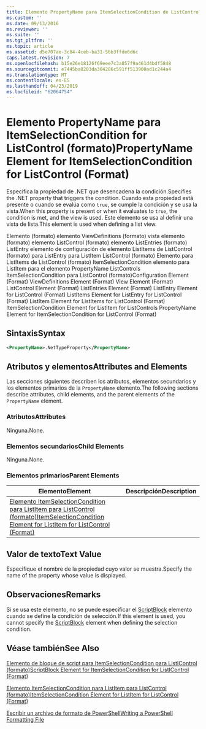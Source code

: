```yaml
---
title: Elemento PropertyName para ItemSelectionCondition de ListControl (formato) | Microsoft Docs
ms.custom: ''
ms.date: 09/13/2016
ms.reviewer: ''
ms.suite: ''
ms.tgt_pltfrm: ''
ms.topic: article
ms.assetid: d5e707ae-3c84-4ceb-ba31-56b3ffde6d6c
caps.latest.revision: 7
ms.openlocfilehash: b15e26e18126f69eee7c3a857f9a461d4bdf5848
ms.sourcegitcommit: e7445ba8203da304286c591ff513900ad1c244a4
ms.translationtype: MT
ms.contentlocale: es-ES
ms.lasthandoff: 04/23/2019
ms.locfileid: "62064754"
---
```

# <a name="propertyname-element-for-itemselectioncondition-for-listcontrol-format"></a><span data-ttu-id="c8297-102">Elemento PropertyName para ItemSelectionCondition for ListControl (formato)</span><span class="sxs-lookup"><span data-stu-id="c8297-102">PropertyName Element for ItemSelectionCondition for ListControl (Format)</span></span>

<span data-ttu-id="c8297-103">Especifica la propiedad de .NET que desencadena la condición.</span><span class="sxs-lookup"><span data-stu-id="c8297-103">Specifies the .NET property that triggers the condition.</span></span> <span data-ttu-id="c8297-104">Cuando esta propiedad está presente o cuando se evalúa como `true`, se cumple la condición y se usa la vista.</span><span class="sxs-lookup"><span data-stu-id="c8297-104">When this property is present or when it evaluates to `true`, the condition is met, and the view is used.</span></span> <span data-ttu-id="c8297-105">Este elemento se usa al definir una vista de lista.</span><span class="sxs-lookup"><span data-stu-id="c8297-105">This element is used when defining a list view.</span></span>

<span data-ttu-id="c8297-106">Elemento (formato) elemento ViewDefinitions (formato) vista elemento (formato) elemento ListControl (formato) elemento ListEntries (formato) ListEntry elemento de configuración de elemento ListItems de ListControl (formato) para ListEntry para ListItem ListControl (formato) Elemento para ListItems de ListControl (formato) ItemSelectionCondition elemento para ListItem para el elemento PropertyName ListControls ItemSelectionCondition para ListControl (formato)</span><span class="sxs-lookup"><span data-stu-id="c8297-106">Configuration Element (Format) ViewDefinitions Element (Format) View Element (Format) ListControl Element (Format) ListEntries Element (Format) ListEntry Element for ListControl (Format) ListItems Element for ListEntry for ListControl (Format) ListItem Element for ListItems for ListControl (Format) ItemSelectionCondition Element for ListItem for ListControls PropertyName Element for ItemSelectionCondition for ListControl (Format)</span></span>

## <a name="syntax"></a><span data-ttu-id="c8297-107">Sintaxis</span><span class="sxs-lookup"><span data-stu-id="c8297-107">Syntax</span></span>

```xml
<PropertyName>.NetTypeProperty</PropertyName>
```

## <a name="attributes-and-elements"></a><span data-ttu-id="c8297-108">Atributos y elementos</span><span class="sxs-lookup"><span data-stu-id="c8297-108">Attributes and Elements</span></span>

<span data-ttu-id="c8297-109">Las secciones siguientes describen los atributos, elementos secundarios y los elementos primarios de la `PropertyName` elemento.</span><span class="sxs-lookup"><span data-stu-id="c8297-109">The following sections describe attributes, child elements, and the parent elements of the `PropertyName` element.</span></span>

### <a name="attributes"></a><span data-ttu-id="c8297-110">Atributos</span><span class="sxs-lookup"><span data-stu-id="c8297-110">Attributes</span></span>

<span data-ttu-id="c8297-111">Ninguna.</span><span class="sxs-lookup"><span data-stu-id="c8297-111">None.</span></span>

### <a name="child-elements"></a><span data-ttu-id="c8297-112">Elementos secundarios</span><span class="sxs-lookup"><span data-stu-id="c8297-112">Child Elements</span></span>

<span data-ttu-id="c8297-113">Ninguna.</span><span class="sxs-lookup"><span data-stu-id="c8297-113">None.</span></span>

### <a name="parent-elements"></a><span data-ttu-id="c8297-114">Elementos primarios</span><span class="sxs-lookup"><span data-stu-id="c8297-114">Parent Elements</span></span>

|<span data-ttu-id="c8297-115">Elemento</span><span class="sxs-lookup"><span data-stu-id="c8297-115">Element</span></span>|<span data-ttu-id="c8297-116">Descripción</span><span class="sxs-lookup"><span data-stu-id="c8297-116">Description</span></span>|
|-------------|-----------------|
|[<span data-ttu-id="c8297-117">Elemento ItemSelectionCondition para ListItem para ListControl (formato)</span><span class="sxs-lookup"><span data-stu-id="c8297-117">ItemSelectionCondition Element for ListItem for ListControl (Format)</span></span>](./itemselectioncondition-element-for-listitem-for-listcontrol-format.md)||

## <a name="text-value"></a><span data-ttu-id="c8297-118">Valor de texto</span><span class="sxs-lookup"><span data-stu-id="c8297-118">Text Value</span></span>

<span data-ttu-id="c8297-119">Especifique el nombre de la propiedad cuyo valor se muestra.</span><span class="sxs-lookup"><span data-stu-id="c8297-119">Specify the name of the property whose value is displayed.</span></span>

## <a name="remarks"></a><span data-ttu-id="c8297-120">Observaciones</span><span class="sxs-lookup"><span data-stu-id="c8297-120">Remarks</span></span>

<span data-ttu-id="c8297-121">Si se usa este elemento, no se puede especificar el [ScriptBlock](./scriptblock-element-for-itemselectioncondition-for-listcontrol-format.md) elemento cuando se define la condición de selección.</span><span class="sxs-lookup"><span data-stu-id="c8297-121">If this element is used, you cannot specify the [ScriptBlock](./scriptblock-element-for-itemselectioncondition-for-listcontrol-format.md) element when defining the selection condition.</span></span>

## <a name="see-also"></a><span data-ttu-id="c8297-122">Véase también</span><span class="sxs-lookup"><span data-stu-id="c8297-122">See Also</span></span>

[<span data-ttu-id="c8297-123">Elemento de bloque de script para ItemSelectionCondition para ListIControl (formato)</span><span class="sxs-lookup"><span data-stu-id="c8297-123">ScriptBlock Element for ItemSelectionCondition for ListIControl (Format)</span></span>](./scriptblock-element-for-itemselectioncondition-for-listcontrol-format.md)

[<span data-ttu-id="c8297-124">Elemento ItemSelectionCondition para ListItem para ListControl (formato)</span><span class="sxs-lookup"><span data-stu-id="c8297-124">ItemSelectionCondition Element for ListItem for ListControl (Format)</span></span>](./itemselectioncondition-element-for-listitem-for-listcontrol-format.md)

[<span data-ttu-id="c8297-125">Escribir un archivo de formato de PowerShell</span><span class="sxs-lookup"><span data-stu-id="c8297-125">Writing a PowerShell Formatting File</span></span>](./writing-a-powershell-formatting-file.md)
